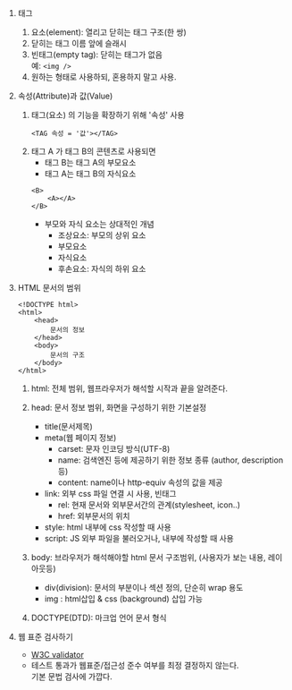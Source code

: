 1. 태그
    1. 요소(element): 열리고 닫히는 태그 구조(한 쌍)
    2. 닫히는 태그 이름 앞에 슬래시
    3. 빈태그(empty tag): 닫히는 태그가 없음  
     예: ```<img />```
    4. 원하는 형태로 사용하되, 혼용하지 말고 사용.

2. 속성(Attribute)과 값(Value)
    1. 태그(요소) 의 기능을 확장하기 위해 '속성' 사용
        ```
        <TAG 속성 = '값'></TAG>
        ```
    2. 태그 A 가 태그 B의 콘텐츠로 사용되면 
        - 태그 B는 태그 A의 부모요소
        - 태그 A는 태그 B의 자식요소
        ```
        <B> 
            <A></A> 
        </B>
        ```
        - 부모와 자식 요소는 상대적인 개념
            - 조상요소: 부모의 상위 요소
            - 부모요소
            - 자식요소
            - 후손요소: 자식의 하위 요소

3. HTML 문서의 범위
    ```
    <!DOCTYPE html>
    <html>
        <head>
            문서의 정보
        </head>
        <body>
            문서의 구조
        </body>
    </html> 
    ```
    1. html: 전체 범위, 웹프라우저가 해석할 시작과 끝을 알려준다.
    2. head: 문서 정보 범위, 화면을 구성하기 위한 기본설정
        - title(문서제목)
        - meta(웹 페이지 정보)
            - carset: 문자 인코딩 방식(UTF-8)
            - name: 검색엔진 등에 제공하기 위한 정보 종류 (author, description 등)
            - content: name이나 http-equiv 속성의 값을 제공
        - link: 외부 css 파일 연결 시 사용, 빈태그
            - rel: 현재 문서와 외부문서간의 관계(stylesheet, icon..)
            - href: 외부문서의 위치
        - style: html 내부에 css 작성할 때 사용
        - script: JS 외부 파일을 불러오거나, 내부에 작성할 때 사용

    3. body: 브라우저가 해석해야할 html 문서 구조범위, (사용자가 보는 내용, 레이아웃등)
        - div(division): 문서의 부분이나 섹션 정의, 단순히 wrap 용도
        - img : html삽입 & css (background) 삽입 가능
    4. DOCTYPE(DTD): 마크업 언어 문서 형식

4. 웹 표준 검사하기
    - [W3C validator](https://validator.w3.org/#validate_by_upload)
    - 테스트 통과가 웹표준/접근성 준수 여부를 최정 결정하지 않는다.  
    기본 문법 검사에 가깝다.

